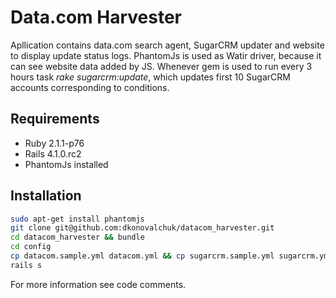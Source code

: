 Data.com Harvester
=========

Apllication contains data.com search agent, SugarCRM updater and website to display update status logs.
PhantomJs is used as Watir driver, because it can see website data added by JS.
Whenever gem is used to run every 3 hours task *rake sugarcrm:update*, which updates first 10 SugarCRM accounts corresponding to conditions.

Requirements
---
  - Ruby 2.1.1-p76
  - Rails 4.1.0.rc2
  - PhantomJs installed

Installation
--------------

```sh
sudo apt-get install phantomjs
git clone git@github.com:dkonovalchuk/datacom_harvester.git
cd datacom_harvester && bundle
cd config
cp datacom.sample.yml datacom.yml && cp sugarcrm.sample.yml sugarcrm.yml (and fill those files with correct data)
rails s
```

For more information see code comments.